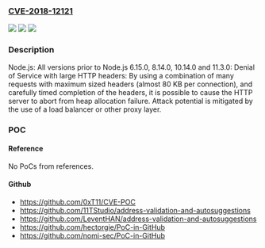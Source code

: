 ### [CVE-2018-12121](https://cve.mitre.org/cgi-bin/cvename.cgi?name=CVE-2018-12121)
![](https://img.shields.io/static/v1?label=Product&message=Node.js&color=blue)
![](https://img.shields.io/static/v1?label=Version&message=n%2Fa&color=blue)
![](https://img.shields.io/static/v1?label=Vulnerability&message=CWE-400%3A%20Uncontrolled%20Resource%20Consumption%20%2F%20Denial%20of%20Service&color=brighgreen)

### Description

Node.js: All versions prior to Node.js 6.15.0, 8.14.0, 10.14.0 and 11.3.0: Denial of Service with large HTTP headers: By using a combination of many requests with maximum sized headers (almost 80 KB per connection), and carefully timed completion of the headers, it is possible to cause the HTTP server to abort from heap allocation failure. Attack potential is mitigated by the use of a load balancer or other proxy layer.

### POC

#### Reference
No PoCs from references.

#### Github
- https://github.com/0xT11/CVE-POC
- https://github.com/11TStudio/address-validation-and-autosuggestions
- https://github.com/LeventHAN/address-validation-and-autosuggestions
- https://github.com/hectorgie/PoC-in-GitHub
- https://github.com/nomi-sec/PoC-in-GitHub

